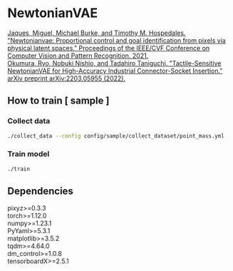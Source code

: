 # NewtonianVAE
[Jaques, Miguel, Michael Burke, and Timothy M. Hospedales. "Newtonianvae: Proportional control and goal identification from pixels via physical latent spaces." Proceedings of the IEEE/CVF Conference on Computer Vision and Pattern Recognition. 2021.](https://arxiv.org/abs/2006.01959)  
[Okumura, Ryo, Nobuki Nishio, and Tadahiro Taniguchi. "Tactile-Sensitive NewtonianVAE for High-Accuracy Industrial Connector-Socket Insertion." arXiv preprint arXiv:2203.05955 (2022).](https://arxiv.org/abs/2203.05955)


## How to train [ sample ]

### Collect data
```bash
./collect_data --config config/sample/collect_dataset/point_mass.yml
```

### Train model
```bash
./train
```

## Dependencies
pixyz>=0.3.3  
torch>=1.12.0  
numpy>=1.23.1  
PyYaml>=5.3.1  
matplotlib>=3.5.2  
tqdm>=4.64.0  
dm_control>=1.0.8  
tensorboardX>=2.5.1  
